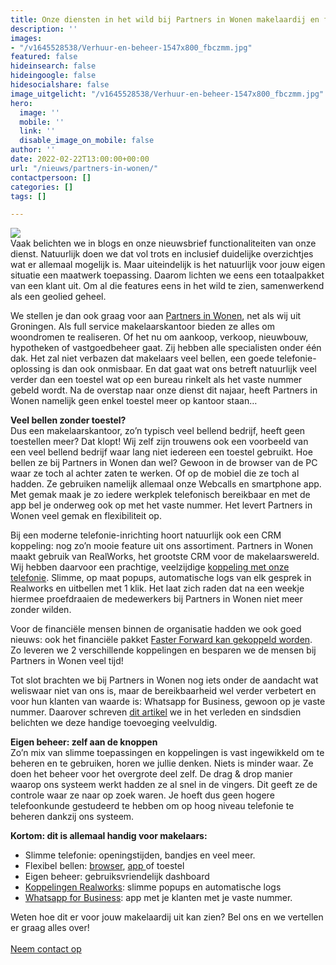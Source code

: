 ```yaml
---
title: Onze diensten in het wild bij Partners in Wonen makelaardij en financieel advies
description: ''
images:
- "/v1645528538/Verhuur-en-beheer-1547x800_fbczmm.jpg"
featured: false
hideinsearch: false
hideingoogle: false
hidesocialshare: false
image_uitgelicht: "/v1645528538/Verhuur-en-beheer-1547x800_fbczmm.jpg"
hero:
  image: ''
  mobile: ''
  link: ''
  disable_image_on_mobile: false
author: ''
date: 2022-02-22T13:00:00+00:00
url: "/nieuws/partners-in-wonen/"
contactpersoon: []
categories: []
tags: []

---
```

![](https://res.cloudinary.com/callvoip/image/upload/v1645528538/Verhuur-en-beheer-1547x800_fbczmm.jpg)  
Vaak belichten we in blogs en onze nieuwsbrief functionaliteiten van onze dienst. Natuurlijk doen we dat vol trots en inclusief duidelijke overzichtjes wat er allemaal mogelijk is. Maar uiteindelijk is het natuurlijk voor jouw eigen situatie een maatwerk toepassing. Daarom lichten we eens een totaalpakket van een klant uit. Om al die features eens in het wild te zien, samenwerkend als een geolied geheel.

We stellen je dan ook graag voor aan [Partners in Wonen](http://www.partnersinwonen.nl/), net als wij uit Groningen. Als full service makelaarskantoor bieden ze alles om woondromen te realiseren. Of het nu om aankoop, verkoop, nieuwbouw, hypotheken of vastgoedbeheer gaat. Zij hebben alle specialisten onder één dak. Het zal niet verbazen dat makelaars veel bellen, een goede telefonie-oplossing is dan ook onmisbaar. En dat gaat wat ons betreft natuurlijk veel verder dan een toestel wat op een bureau rinkelt als het vaste nummer gebeld wordt. Na de overstap naar onze dienst dit najaar, heeft Partners in Wonen namelijk geen enkel toestel meer op kantoor staan…

**Veel bellen zonder toestel?**  
Dus een makelaarskantoor, zo’n typisch veel bellend bedrijf, heeft geen toestellen meer? Dat klopt! Wij zelf zijn trouwens ook een voorbeeld van een veel bellend bedrijf waar lang niet iedereen een toestel gebruikt. Hoe bellen ze bij Partners in Wonen dan wel? Gewoon in de browser van de PC waar ze toch al achter zaten te werken. Of op de mobiel die ze toch al hadden. Ze gebruiken namelijk allemaal onze Webcalls en smartphone app. Met gemak maak je zo iedere werkplek telefonisch bereikbaar en met de app bel je onderweg ook op met het vaste nummer. Het levert Partners in Wonen veel gemak en flexibiliteit op.

Bij een moderne telefonie-inrichting hoort natuurlijk ook een CRM koppeling: nog zo’n mooie feature uit ons assortiment. Partners in Wonen maakt gebruik van RealWorks, het grootste CRM voor de makelaarswereld. Wij hebben daarvoor een prachtige, veelzijdige [koppeling met onze telefonie](https://www.callvoip.nl/marketplace/realworks/). Slimme, op maat popups, automatische logs van elk gesprek in Realworks en uitbellen met 1 klik. Het laat zich raden dat na een weekje hiermee proefdraaien de medewerkers bij Partners in Wonen niet meer zonder wilden.

Voor de financiële mensen binnen de organisatie hadden we ook goed nieuws: ook het financiële pakket [Faster Forward kan gekoppeld worden](https://www.callvoip.nl/marketplace/fasterforward/). Zo leveren we 2 verschillende koppelingen en besparen we de mensen bij Partners in Wonen veel tijd!

Tot slot brachten we bij Partners in Wonen nog iets onder de aandacht wat weliswaar niet van ons is, maar de bereikbaarheid wel verder verbetert en voor hun klanten van waarde is: Whatsapp for Business, gewoon op je vaste nummer. Daarover schreven [dit artikel](https://www.callvoip.nl/whatsapp-business-blog/) we in het verleden en sindsdien belichten we deze handige toevoeging veelvuldig.

**Eigen beheer: zelf aan de knoppen**  
Zo’n mix van slimme toepassingen en koppelingen is vast ingewikkeld om te beheren en te gebruiken, horen we jullie denken. Niets is minder waar. Ze doen het beheer voor het overgrote deel zelf. De drag & drop manier waarop ons systeem werkt hadden ze al snel in de vingers. Dit geeft ze de controle waar ze naar op zoek waren. Je hoeft dus geen hogere telefoonkunde gestudeerd te hebben om op hoog niveau telefonie te beheren dankzij ons systeem.

**Kortom: dit is allemaal handig voor makelaars:**

* Slimme telefonie: openingstijden, bandjes en veel meer.
* Flexibel bellen: [browser](https://www.callvoip.nl/telefonie/functionaliteiten/webcalls/), [app ](https://www.callvoip.nl/telefonie/qaller/)of toestel
* Eigen beheer: gebruiksvriendelijk dashboard
* [Koppelingen Realworks](https://www.callvoip.nl/marketplace/realworks/): slimme popups en automatische logs
* [Whatsapp for Business](https://www.callvoip.nl/telefonie/functionaliteiten/whatsapp-business/): app met je klanten met je vaste nummer.

Weten hoe dit er voor jouw makelaardij uit kan zien? Bel ons en we vertellen er graag alles over!<br><br><a href="/contact" class="button">Neem contact op</a>